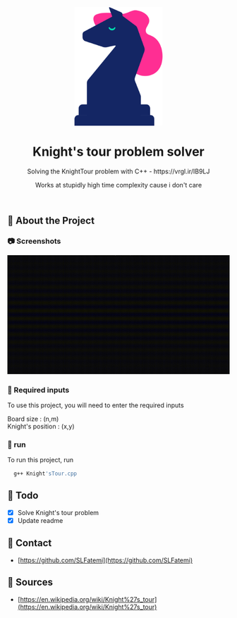 <div align="center">

  <img src="https://github.com/MahdiyarGHD/KnightTour/raw/main/img/chess-pieace.png" alt="logo" width="200" height="auto" />
  <h1>Knight's tour problem solver</h1>
  
  <p>
    Solving the KnightTour problem with C++ - https://vrgl.ir/IB9LJ
  </p>
  <p>Works at stupidly high time complexity cause i don't care</p>
  </div>
<br />
  

<!-- About the Project -->
## :star2: About the Project


<!-- Screenshots -->
### :camera: Screenshots

<div align="center"> 
  <img src="./demo.gif" alt="screenshot" />
</div>


<!-- Env Variables -->
### :key: Required inputs

To use this project, you will need to enter the required inputs

Board size : (n,m)  <br>
Knight's position : (x,y)

<!-- run -->
### :triangular_flag_on_post: run

To run this project, run

```bash
  g++ Knight'sTour.cpp
```

<!-- Roadmap -->
## :compass: Todo

* [x] Solve Knight's tour problem
* [x] Update readme 

<!-- Contact -->
## :handshake: Contact

- [https://github.com/SLFatemi](https://github.com/SLFatemi)


<!-- Acknowledgments -->
## :gem: Sources

 - [https://en.wikipedia.org/wiki/Knight%27s_tour](https://en.wikipedia.org/wiki/Knight%27s_tour)
